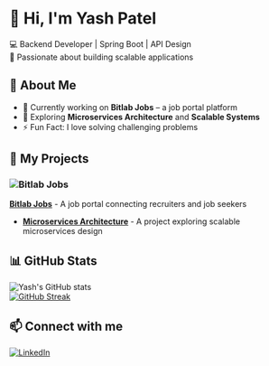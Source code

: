 # 👋 Hi, I'm Yash Patel    
💻 Backend Developer | Spring Boot | API Design  
🚀 Passionate about building scalable applications  

## 🌟 About Me  
- 🔭 Currently working on **Bitlab Jobs** – a job portal platform  
- 🌱 Exploring **Microservices Architecture** and **Scalable Systems**  
- ⚡ Fun Fact: I love solving challenging problems  

## 🚀 My Projects  
### ![Bitlab Jobs](https://i.postimg.cc/pLNLvPkY/images-1.png)  
[**Bitlab Jobs**](https://github.com/Yash-123patel/Bitlab-Jobs) - A job portal connecting recruiters and job seekers  

- [**Microservices Architecture**](https://github.com/Yash-123patel/microservices-Architecture) - A project exploring scalable microservices design  

## 📊 GitHub Stats  
![Yash's GitHub stats](https://github-readme-stats.vercel.app/api?username=Yash-123patel&show_icons=true&theme=dark)  
[![GitHub Streak](https://streak-stats.demolab.com/?user=Yash-123patel&theme=dark)](https://git.io/streak-stats)  

## 📫 Connect with me  
[![LinkedIn](https://img.shields.io/badge/LinkedIn-0077B5?style=for-the-badge&logo=linkedin&logoColor=white)](https://www.linkedin.com/in/yash-patel-479250206/)  
